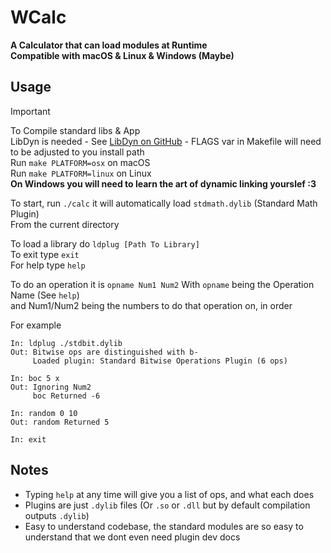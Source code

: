 # WCalc  
__A Calculator that can load modules at Runtime__  
__Compatible with macOS & Linux & Windows (Maybe)__  
## Usage

>[!IMPORTANT]  
>To Compile standard libs & App  
>LibDyn is needed - See [LibDyn on GitHub](https://github.com/Wdboyes14/libdyn) - FLAGS var in Makefile will need to be adjusted to you install path  
>Run `make PLATFORM=osx` on macOS  
>Run `make PLATFORM=linux` on Linux  
>__On Windows you will need to learn the art of dynamic linking yourslef :3__  

To start, run `./calc` it will automatically load `stdmath.dylib` (Standard Math Plugin)  
From the current directory  

To load a library do `ldplug [Path To Library]`  
To exit type `exit`  
For help type `help`  
  
To do an operation it is `opname Num1 Num2` With `opname` being the Operation Name (See `help`)  
and Num1/Num2 being the numbers to do that operation on, in order  

For example  

```
In: ldplug ./stdbit.dylib
Out: Bitwise ops are distinguished with b-
     Loaded plugin: Standard Bitwise Operations Plugin (6 ops)

In: boc 5 x
Out: Ignoring Num2
     boc Returned -6

In: random 0 10
Out: random Returned 5

In: exit

```  

## Notes  
- Typing `help` at any time will give you a list of ops, and what each does  
- Plugins are just `.dylib` files (Or `.so` or `.dll` but by default compilation outputs `.dylib`)  
- Easy to understand codebase, the standard modules are so easy to understand that we dont even need plugin dev docs  